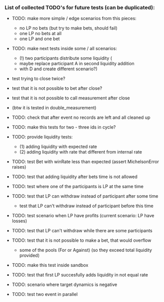### List of collected TODO's for future tests (can be duplicated):
- TODO: make more simple / edge scenarios from this pieces:
  * no LP no bets (but try to make bets, should fail)
  * one LP no bets at all
  * one LP and one bet

- TODO: make next tests inside some / all scenarios:
  * (!) two participants distribute some liquidity (
  * maybe replace participant A in second liquidity addition
  * with D and create different scenario?)

- test trying to close twice?
- test that it is not possible to bet after close?
- test that it is not possible to call measurement after close
-    (btw it is tested in double_measurement)
- TODO: check that after event no records are left and all cleaned up

- TODO: make this tests for two - three ids in cycle?
- TODO: provide liquidity tests:
  * (1) adding liquidity with expected rate
  * (2) adding liquidity with rate that different from internal rate
- TODO: test Bet with winRate less than expected (assert MichelsonError raises)
- TODO: test that adding liquidity after bets time is not allowed
- TODO: test where one of the participants is LP at the same time
- TODO: test that LP can withdraw instead of participant after some time
  * test that LP can't withdraw instead of participant before this time
- TODO: test scenario when LP have profits (current scenario: LP have losses)
- TODO: test that LP can't withdraw while there are some participants
- TODO: test that it is not possible to make a bet, that would overflow
  * some of the pools (For or Against) (so they exceed total liquidity provided)

- TODO: make this test inside sandbox

- TODO: test that first LP succesfully adds liquidity in not equal rate
- TODO: scenario where target dynamics is negative

- TODO: test two event in parallel
